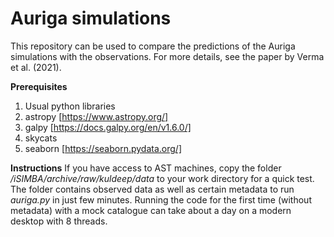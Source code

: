 # Auriga simulations
This repository can be used to compare the predictions of the Auriga simulations with the observations. For more details, see the paper by Verma et al. (2021).

**Prerequisites**
1. Usual python libraries
2. astropy [https://www.astropy.org/]
3. galpy [https://docs.galpy.org/en/v1.6.0/]
4. skycats
5. seaborn [https://seaborn.pydata.org/]

**Instructions**
If you have access to AST machines, copy the folder */iSIMBA/archive/raw/kuldeep/data* to your work directory for a quick test. The folder contains observed data as well as certain metadata to run *auriga.py* in just few minutes. Running the code for the first time (without metadata) with a mock catalogue can take about a day on a modern desktop with 8 threads. 
